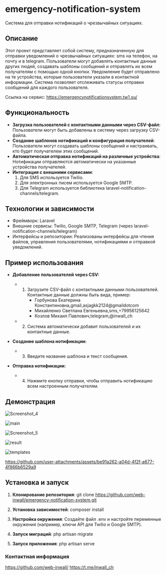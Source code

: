 # emergency-notification-system

Система для отправки нотификаций о чрезвычайных ситуациях.

## Описание

Этот проект представляет собой систему, предназначенную для отправки уведомлений о чрезвычайных ситуациях: sms на телефон, на почту и в telegram.
Пользователи могут добавлять контактные данные других людей, создавать шаблоны сообщений и отправлять их всем получателям с помощью одной кнопки. Уведомление будет отправлено на те устройства, которые пользователи указали в контактной информации.
Система позволяет отслеживать статусы отправки сообщений для каждого пользователя.

Ссылка на сервис: https://emergencynotificationsystem.tw1.su/

## Функциональность

- **Загрузка пользователей с контактными данными через CSV-файл**: Пользователи могут быть добавлены в систему через загрузку CSV-файла.
- **Создание шаблонов нотификаций и конфигурация получателей**: Пользователи могут создавать шаблоны сообщений и настраивать, кто будет получателем этих сообщений.
- **Автоматическая отправка нотификаций на различные устройства**: Нотификации отправляются автоматически на указанные устройства получателей.
- **Интеграция с внешними сервисами**:
    1. Для SMS используется Twilio.
    2. Для электронных писем используется Google SMTP.
    3. Для Telegram используется библиотека laravel-notification-channels/telegram.

## Технологии и зависимости
- Фреймворк: Laravel
- Внешние сервисы: Twilio, Google SMTP, Telegram (через laravel-notification-channels/telegram)
- Интерфейсы и репозитории: Реализованы интерфейсы для чтения файлов, управления пользователями, нотификациями и отправкой уведомлений.

## Пример использования
- **Добавление пользователей через CSV:**
  - 1. Загрузите CSV-файл с контактными данными пользователей. Контактные данные должны быть вида, пример:
       - Горбунова Екатерина Константиновна,gmail,asjagkk2124@gmaildotcom
        - Михайленко Светлана Евгеньевна,sms,+79956125642
        - Козлов Михаил Павлович,telegram,@inwall_ch
  - 2. Система автоматически добавит пользователей и их контактные данные.

- **Создание шаблона нотификации:**
  - 3. Введите название шаблона и текст сообщения.
       
- **Отправка нотификации:**
  - 4. Нажмите кнопку отправки, чтобы отправить нотификацию всем настроенным получателям.

## Демонстрация
![Screenshot_4](https://github.com/user-attachments/assets/3904d5f9-b895-4805-96b1-6dfb758c5de9)

![main](https://github.com/user-attachments/assets/ed197e13-2871-4cdb-9e3f-d05a0331808a)

![Screenshot_5](https://github.com/user-attachments/assets/f56582fb-ad26-4d16-830c-1e2db43027b8)

![result](https://github.com/user-attachments/assets/3496348d-615b-4bb5-94a0-182397e1d190)

![templates](https://github.com/user-attachments/assets/540b8799-4370-4956-ba98-0c42332073c6)

https://github.com/user-attachments/assets/be91a262-a04d-4f2f-a677-4f866b6529a9

## Установка и запуск

1. **Клонирование репозитория**:
git clone https://github.com/web-inwall/emergency-notification-system.git

2. **Установка зависимостей**:
composer install

3. **Настройка окружения**:
Создайте файл .env и настройте переменные окружения (например, ключи API для Twilio и Google SMTP).

4. **Запуск миграций**:
php artisan migrate

5. **Запуск приложения**:
php artisan serve

### Контактная информация

https://github.com/web-inwall/
https://t.me/inwall_ch
